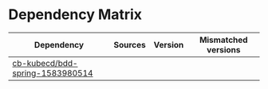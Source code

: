 # Dependency Matrix

Dependency | Sources | Version | Mismatched versions
---------- | ------- | ------- | -------------------
[cb-kubecd/bdd-spring-1583980514](https://github.com/cb-kubecd/bdd-spring-1583980514.git) |  | []() | 
